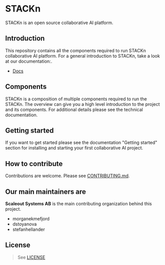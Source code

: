 
# STACKn

STACKn is an open source collaborative AI platform.

## Introduction
This repository contains all the components required to run STACKn collaborative AI platform.
For a general introduction to STACKn, take a look at our documentation:.
- [Docs](docs)

## Components
STACKn is a composition of multiple components required to run the STACKn. The overview can give you a high level introduction to the project and its components.
For additional details please see the technical documentation.

## Getting started
If you want to get started please see the documentation "Getting started" section for installing and starting your first collaborative AI project.

## How to contribute

Contributions are welcome. Please see [CONTRIBUTING.md](CONTRIBUTING.md).

## Our main maintainers are
**Scaleout Systems AB** is the main contributing organization behind this project.
- morganekmefjord
- dstoyanova
- stefanhellander


## License
> See [LICENSE](LICENCE)
